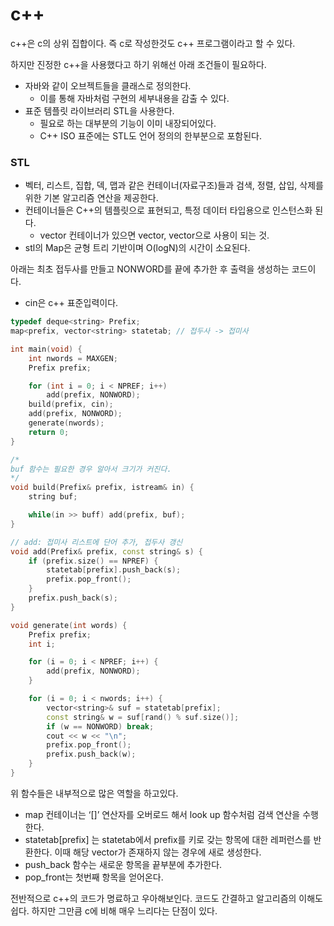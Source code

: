 # c++

c++은 c의 상위 집합이다. 즉 c로 작성한것도 c++ 프로그램이라고 할 수 있다.

하지만 진정한 c++을 사용했다고 하기 위해선 아래 조건들이 필요하다.

- 자바와 같이 오브젝트들을 클래스로 정의한다.
    - 이를 통해 자바처럼 구현의 세부내용을 감출 수 있다.
- 표준 템플릿 라이브러리 STL을 사용한다.
    - 필요로 하는 대부분의 기능이 이미 내장되어있다.
    - C++ ISO 표준에는 STL도 언어 정의의 한부분으로 포함된다.

### STL

- 벡터, 리스트, 집합, 덱, 맵과 같은 컨테이너(자료구조)들과 검색, 정렬, 삽입, 삭제를 위한 기본 알고리즘 연산을 제공한다.
- 컨테이너들은 C++의 템플릿으로 표현되고, 특정 데이터 타입용으로 인스턴스화 된다.
    - vector 컨테이너가 있으면 vector<int>, vector<string>으로 사용이 되는 것.
- stl의 Map은 균형 트리 기반이며 O(logN)의 시간이 소요된다.

아래는 최초 접두사를 만들고 NONWORD를 끝에 추가한 후 출력을 생성하는 코드이다.

- cin은 c++ 표준입력이다.

```cpp
typedef deque<string> Prefix;
map<prefix, vector<string> statetab; // 접두사 -> 접미사

int main(void) {
	int nwords = MAXGEN;
	Prefix prefix;

	for (int i = 0; i < NPREF; i++) 
		add(prefix, NONWORD);
	build(prefix, cin);
	add(prefix, NONWORD);
	generate(nwords);
	return 0;
}

/*
buf 함수는 필요한 경우 알아서 크기가 커진다.
*/
void build(Prefix& prefix, istream& in) {
	string buf;

	while(in >> buff) add(prefix, buf);
}

// add: 접미사 리스트에 단어 추가, 접두사 갱신
void add(Prefix& prefix, const string& s) {
	if (prefix.size() == NPREF) {
		statetab[prefix].push_back(s);
		prefix.pop_front();
	}
	prefix.push_back(s);
}

void generate(int words) {
	Prefix prefix;
	int i;

	for (i = 0; i < NPREF; i++) {
		add(prefix, NONWORD);
	}

	for (i = 0; i < nwords; i++) {
		vector<string>& suf = statetab[prefix];
		const string& w = suf[rand() % suf.size()];
		if (w == NONWORD) break;
		cout << w << "\n";
		prefix.pop_front();
		prefix.push_back(w);
	}
}
```

위 함수들은 내부적으로 많은 역할을 하고있다.

- map 컨테이너는 ‘[]’ 연산자를 오버로드 해서 look up 함수처럼 검색 연산을 수행한다.
- statetab[prefix] 는 statetab에서 prefix를 키로 갖는 항목에 대한 레퍼런스를 반환한다. 이때 해당 vector가 존재하지 않는 경우에 새로 생성한다.
- push_back 함수는 새로운 항목을 끝부분에 추가한다.
- pop_front는 첫번째 항목을 얻어온다.

전반적으로 c++의 코드가 명료하고 우아해보인다. 코드도 간결하고 알고리즘의 이해도 쉽다. 하지만 그만큼 c에 비해 매우 느리다는 단점이 있다.